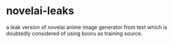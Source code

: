 # novelai-leaks
a leak version of novelai anime image generator from text which is doubtedly considered of using booru as training source.
